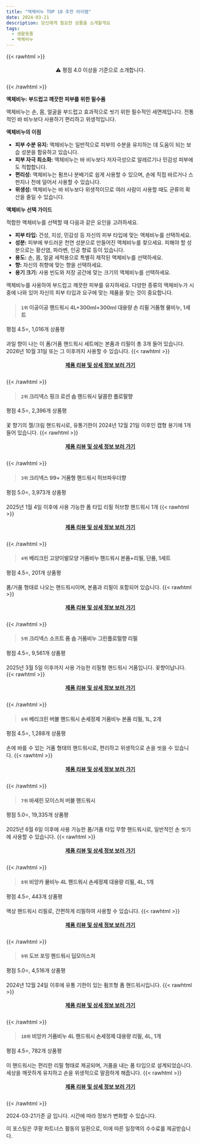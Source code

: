 ```yaml
---
title: "액체비누 TOP 10 추천 아이템"
date: 2024-03-21
description: 당신에게 필요한 상품을 소개할게요
tags:
  - 생활용품
  - 액체비누
---
```

{{< rawhtml >}}<div class="toc" style="text-align: center; height: 50px; line-height: 2;">  <p>⚠️ 평점 4.0 이상을 기준으로 소개합니다.<br></p></div> {{< /rawhtml >}}

**액체비누: 부드럽고 깨끗한 피부를 위한 필수품**

액체비누는 손, 몸, 얼굴을 부드럽고 효과적으로 씻기 위한 필수적인 세면제입니다. 전통적인 바 비누보다 사용하기 편리하고 위생적입니다.

**액체비누의 이점**

* **피부 수분 유지:** 액체비누는 일반적으로 피부의 수분을 유지하는 데 도움이 되는 보습 성분을 함유하고 있습니다.
* **피부 자극 최소화:** 액체비누는 바 비누보다 저자극성으로 알레르기나 민감성 피부에도 적합합니다.
* **편리성:** 액체비누는 펌프나 분배기로 쉽게 사용할 수 있으며, 손에 직접 바르거나 스펀지나 천에 덜어서 사용할 수 있습니다.
* **위생성:** 액체비누는 바 비누보다 위생적이므로 여러 사람이 사용할 때도 균류의 확산을 줄일 수 있습니다.

**액체비누 선택 가이드**

적합한 액체비누를 선택할 때 다음과 같은 요인을 고려하세요.

* **피부 타입:** 건성, 지성, 민감성 등 자신의 피부 타입에 맞는 액체비누를 선택하세요.
* **성분:** 피부에 부드러운 천연 성분으로 만들어진 액체비누를 찾으세요. 피해야 할 성분으로는 황산염, 파라벤, 인공 향료 등이 있습니다.
* **용도:** 손, 몸, 얼굴 세척용으로 특별히 제작된 액체비누를 선택하세요.
* **향:** 자신의 취향에 맞는 향을 선택하세요.
* **용기 크기:** 사용 빈도와 저장 공간에 맞는 크기의 액체비누를 선택하세요.

액체비누를 사용하여 부드럽고 깨끗한 피부를 유지하세요. 다양한 종류의 액체비누가 시중에 나와 있어 자신의 피부 타입과 요구에 맞는 제품을 찾는 것이 중요합니다.


>#### `1위` 이공이공 핸드워시 4L+300ml+300ml 대용량 손 리필 거품형 물비누, 1세트
평점 4.5⭐, 1,016개 상품평

과일 향이 나는 이 폼/거품 핸드워시 세트에는 본품과 리필이 총 3개 들어 있습니다. 2026년 10월 31일 또는 그 이후까지 사용할 수 있습니다.
{{< rawhtml >}}<div class="toc" style="text-align: center; height: 50px; line-height: 2;"><p><b><a href="https://link.coupang.com/re/AFFSDP?lptag=AF5033054&pageKey=6519286901&itemId=14436567093&vendorItemId=81680241592&traceid=V0-153-c67903f846e5518c&clickBeacon=-yq6MTz3viWWKGSK-7Uqi7-PMEV5a_k_B96Zy1_lYTORtTo_EEvLRDpysgM2u6IiPwUPrttymSFe5cYzlHR0-DiuCxBXUUrKkAmmfPn8R_mhRtTYHAuTLdszs6LdoGZfUmvImcdN5b3Fm89mZpsrpvLhtDYfyJXKr0kg57lsAQv4qhgFt2nt9dU9saIOs3vPO-0UMtmi0oqVLgk2s8C-S3giXYDHP-GLn7W9AzhWwQe2m4cMrNBVHysOkktYPmT-UdaApKPi64Td5JhMpfH4HbQYxAQOhdUYVcMvhCVoBb-ojRzWByYqr5EbKfAdg2-1y4IXGOQMywLnEyK5cGA1Ej8IFXxZqRXjCZlK_dB4D0YAUmrrHS8CWlWwnHqANZ3Sjf5-ijwOfkkTisQJO_kSxwHu8P_KfKJg4Cwq9F_k3T4Cwfkej3j4fhdSNWqzQ91YiVHNyTpwHW6POErkHIvuRXNytu7qHnVlRri6IOPkr-CCMIumUNdTr-Zy-QsuP9HYaO-UD4R8C_Tujj4tu7sNGfPE123Xp-qGCK9mTOYLZeCUJRiCBU2S9jIgwkPXpp3ktzHmhAQzMBxEfvoDQJ_5ub_iuVgIZ4SdREm5wmVhaBwB2rgFXnppgkDc1XqoCWTD2kYB_gAoaD-JjNc5cn7EorFKkNvvZDMKyOYLkPYsgvzZIsOyOp1DL2_SZ4Tg10xhEfF7dHOnQYf5fe2unesVV7G5DL-sGG7wEXCj22HWzeDTsHoQBRT0dCzvy4f5bb4-izAHELwmLgdD1Va-XmZ2K0LxP2Bp1BwzW8vjxQJCtsWeiRF3KJDJSYJrzV1poAoEsOCrxNUDqgODgY-pbSEYXDT-6QOS6LnUyRoVvmCV90oE2u3-URXTRItmry0oVnDHViScvkugZHkWlc1gSJbatkqOY2w6DImfftLeR1mMzOjxRkVc&requestid=20240321182553216268520177&token=31850C%7CMIXED">제품 리뷰 및 상세 정보 보러 가기</a></b><br></p> </div>{{< /rawhtml >}}

>#### `2위` 크리넥스 핑크 로션 솝 핸드워시 달콤한 플로랄향
평점 4.5⭐, 2,396개 상품평

꽃 향기의 젤/크림 핸드워시로, 유통기한이 2024년 12월 21일 이후인 캡형 용기에 1개 들어 있습니다.
{{< rawhtml >}}<div class="toc" style="text-align: center; height: 50px; line-height: 2;"><p><b><a href="https://link.coupang.com/re/AFFSDP?lptag=AF5033054&pageKey=7250536545&itemId=3989331747&vendorItemId=85101503077&traceid=V0-153-7157dee9ea46c4c0&requestid=20240321182553216268520177&token=31850C%7CMIXED">제품 리뷰 및 상세 정보 보러 가기</a></b><br></p> </div>{{< /rawhtml >}}

>#### `3위` 크리넥스 99+ 거품형 핸드워시 허브파우더향
평점 5.0⭐, 3,973개 상품평

2025년 1월 4일 이후에 사용 가능한 폼 타입 리필 허브향 핸드워시 1개
{{< rawhtml >}}<div class="toc" style="text-align: center; height: 50px; line-height: 2;"><p><b><a href="https://link.coupang.com/re/AFFSDP?lptag=AF5033054&pageKey=6344669572&itemId=13325418826&vendorItemId=80581428411&traceid=V0-153-5c0bef3cdff7068d&requestid=20240321182553216268520177&token=31850C%7CMIXED">제품 리뷰 및 상세 정보 보러 가기</a></b><br></p> </div>{{< /rawhtml >}}

>#### `4위` 베리크린 고양이발모양 거품비누 핸드워시 본품+리필, 단품, 1세트
평점 4.5⭐, 201개 상품평

폼/거품 형태로 나오는 핸드워시이며, 본품과 리필이 포함되어 있습니다.
{{< rawhtml >}}<div class="toc" style="text-align: center; height: 50px; line-height: 2;"><p><b><a href="https://link.coupang.com/re/AFFSDP?lptag=AF5033054&pageKey=6357588831&itemId=13405678359&vendorItemId=80660385005&traceid=V0-153-f93bd0766896e934&clickBeacon=tYywQrJCQWuOH1x6tU-C9sQtcWLtv-O_3goEXMCdODaNQktOTDD1k39Be9j694U-YGDpXcN-GhGS5IhJxyyiaQuaTed_-1PUrslyKcd07EnFD6o9mfeedft-C9KEMOcNngwvuKRBgRqVRF6SfVkzxUDNRPPxyzPSbg4YRK5uvscp3_p9X422ccyJeVEGCZrwFmq2Z7ieDWOE5SSYi4p-yT9nwyjLawO9fuBrShn11b_GmYARDQZFBh9laARi7zCme2SKl0haKHg3C-dXA22bX-cN5wTktaSqJbdjtKSurbfIUmHY-4NauJC97P2i43RX5TI2lMjH-68Hr4_hcC8nfEcwltqUCyK18AuR3Tkh6O-XmDAvuhFpAUFo3EdWA6gGd69oLmeU3UWX8PUcKS99QE0mSxinz3FXWAxwunHYCxoxqsrFzn0YwGlBf99L_4CJg2n99lldkDZu1ApPzIQac0dwqrAk6BcnGr7C-yWdNXdIPgoqjiC2UgQ7HM5f0vl5FNyEwJIBsJyW23gJ__MV4rABTAiwAi6SJyhxO1d4QvYrS46O-fuEs1zOiG53hLlsYsV5p_6uBOLFn7BUkD6xA0QBDTOFXX5tzCXpNtIcuRaHDzERu6KWDFBD30gRwlsWOdzbHw73gWBYyt2PGWvHea22AIXYMH4la8DNJCd5VMChOb43pb5i8oAKf1_geNPEGfhSZx08dLGtGkGJ9fnYNAh3JBM9en3r_wx6JdIgRpTyl9Be-jbwsG2a_dt3fkHuYbSOCiSmh0FhluJS04xsWub_V1EzvcyBM0U9RJeD741QsZdOHyHWerj6HLAQ3TlJ5Jdjjci1krCQMBmWasOY_s0l2xZAiYj4S6uYIoPVF0bsB7O5sbNmdkvlXZBidu9rtd6WtyMLtI8TPcCT81oQeIW4uYFKo4Vtjv02stP4Etr_vIM%3D&requestid=20240321182553216268520177&token=31850C%7CMIXED">제품 리뷰 및 상세 정보 보러 가기</a></b><br></p> </div>{{< /rawhtml >}}

>#### `5위` 크리넥스 소프트 폼 솝 거품비누 그린플로럴향 리필
평점 4.5⭐, 9,561개 상품평

2025년 3월 5일 이후까지 사용 가능한 리필형 핸드워시 거품입니다. 꽃향이납니다.
{{< rawhtml >}}<div class="toc" style="text-align: center; height: 50px; line-height: 2;"><p><b><a href="https://link.coupang.com/re/AFFSDP?lptag=AF5033054&pageKey=5965923861&itemId=17847547854&vendorItemId=85011027277&traceid=V0-153-39563b97a1f763f7&requestid=20240321182553216268520177&token=31850C%7CMIXED">제품 리뷰 및 상세 정보 보러 가기</a></b><br></p> </div>{{< /rawhtml >}}

>#### `6위` 베리크린 버블 핸드워시 손세정제 거품비누 본품 리필, 1L, 2개
평점 4.5⭐, 1,288개 상품평

손에 바를 수 있는 거품 형태의 핸드워시로, 편리하고 위생적으로 손을 씻을 수 있습니다.
{{< rawhtml >}}<div class="toc" style="text-align: center; height: 50px; line-height: 2;"><p><b><a href="https://link.coupang.com/re/AFFSDP?lptag=AF5033054&pageKey=5690525694&itemId=9421665188&vendorItemId=76117351556&traceid=V0-153-356db9a87510ff42&clickBeacon=0WP0wC7nk94NnQ-r0aBAKT0n9EqtRa52wBmjz8UEmClkKed7hcfA6_JmgFQ-XwxLuatFCU5GMG4o-ymzBpzFBggejmwsEKFAe-KUfkygibgJXM2EzUBF39UQ1FbcdHZf00nPGuMPCTQoOWh2gPEm4YywDUHAgMFPxFQg9ST9DbPlypiHZmr0B6JnQurLDqGyN451XNX_b5StJQMRCRsfmmUloQLyCDO9TsRJTaD4rmn23dViI60ZoUgSHjPhkz62_3xNDPkb2kDlAqXPqOZU9Z5oHU4rhzMGglTHQAX72f5VxImjl4C27Pui9sdavObvRuOjYbn3RWBJ6pFtkcjbIuG8O6KhAFpVjYnHkHyo9Rlr9kQnyaVomu6oJSKIauQwIgIOlbtdkLErgEAGcJ5maKpK49Qsjzoyio7ZDawnQlk-PfRsGge07W-LnZgtYzZh_eTRIQ0nG7pQgwxoSqnqhh7AkxBgoDezdeMLv0HcQMi1ijOSm24GGykjp4_7BcjFcPMw1E5ZvPlTem1ZjCw4iH-2u4_e1TJ_rghnmTjDSJ081uiumrc3_ka2aDW-O4G0222E44lI25MtUMqWrkmDvx_p2pJqzZ_Fx1c6KnYLsMsE793uH8ry-jsnzsDlUFb84gAgsM2CyRGB49c3WFoT2xXznUSORWIxBQ6ixcWzQCX2zkyM2mJxCWSIfUn6qLMNJNsrQTiSkYgcaQ0ZlAMWAS8eCRzznovqqkAqkOUS3YdmCtnTpEpa5gAKsHw4XZoIhv_97Sgh8M03xQ7KxHBsimb3I_0vz-M_k89kOCGO-V5ijapPn9ak74ZG1MRvHr1RGloX_rgW8dZHDv2CJY_wY5W9w8TEl_jZBMvkcbzavHVuP7VFm5ekbrR7I67b2oRJfC8jGTborxw_XwJmWehdIDJ5oro4JZaeVI1KyI3rx6JHRI4%3D&requestid=20240321182553216268520177&token=31850C%7CMIXED">제품 리뷰 및 상세 정보 보러 가기</a></b><br></p> </div>{{< /rawhtml >}}

>#### `7위` 바세린 모이스처 버블 핸드워시
평점 5.0⭐, 19,335개 상품평

2025년 6월 6일 이후에 사용 가능한 폼/거품 타입 무향 핸드워시로, 일반적인 손 씻기에 사용할 수 있습니다.
{{< rawhtml >}}<div class="toc" style="text-align: center; height: 50px; line-height: 2;"><p><b><a href="https://link.coupang.com/re/AFFSDP?lptag=AF5033054&pageKey=1930041613&itemId=18626936359&vendorItemId=71276841914&traceid=V0-153-f38b496ea4c9fc80&requestid=20240321182553216268520177&token=31850C%7CMIXED">제품 리뷰 및 상세 정보 보러 가기</a></b><br></p> </div>{{< /rawhtml >}}

>#### `8위` 비앙카 물비누 4L 핸드워시 손세정제 대용량 리필, 4L, 1개
평점 4.5⭐, 443개 상품평

액상 핸드워시 리필로, 간편하게 리필하여 사용할 수 있습니다.
{{< rawhtml >}}<div class="toc" style="text-align: center; height: 50px; line-height: 2;"><p><b><a href="https://link.coupang.com/re/AFFSDP?lptag=AF5033054&pageKey=7233256555&itemId=18359369859&vendorItemId=85503125605&traceid=V0-153-c2aaf4ed048ff237&clickBeacon=nVdj7useuXSNtA6Ync6ULP3mZWWa7rYhyixIOXGcvUaDCHbp_udb8IQtSp5YOPIsHcx2p8UJDB_U2qPln-gVLRNWAjehnvYbRMefBZuYC25InzvIU9LHQoE3WUYChV7CD0VUTJct72gtrebFwC2Wf_m0WJhPFpkFK_AZHUVdHxRODrgQXivcpjVYmTnFYa_IZpWHKz69ixiQWnhMIofYn7xHlepld-Qp256-w6Fl2axVPNRXrvTa4pm_BlCnklJv7KMXOLmEwSlje5zU9pGREo-0slncIEDA1K5frpC70NHPdnlLKxVrWEfy7oWIlE3f3BQy_fLZTIiw71o5SPt8TIJOR1Vez_oCRSjNXGu67T81bPu03YfxUT_qRlurWi4PTTxPq0BurjNs9GzVA6OvwPWXsRZu7p4eHOYS-tML1O778PO_xUJkMqQvw5LMXEXKgcPurq3W-g0oHSVKIJFbTZEFRGU6rdogfks8HQ0Yb_4bL-J0UA_Pzyau3u_pgMX3DACnmAgkChulFTHTAgkv9P3_4z9XiFL--KvPD8DmJVM-blCYyCEv0qRM_8Z4yETTRu0usdgMMFTz0JuUydRc-Xmsnp3MglE6qltXaxYcdVCCkqtwdSk8tbIcieCcT8YUZ1h_Nq_ucib5ZfGesWsOPMhe7fu_yf7-h2QA0yYsZQn3qTZIgoYhPPvYsbAF2yMAH7SJRRZbk3hd3hfasnuOp0gxfoW72PZfyYvDeUZLuJksF3J2wj_jWQe2Ml9881mjjU1lehlfCWX4Spl8ORLJyc6F-Iz06-xzYdad156TnWZDZkY6Uvfv8XQWG8FMgbbVNNDPsofbaWUOe6isCAcghTKNS-Cb29-ONpOM9gJupekcTep-Oblt-zxxTc9r3yKbwhOPORBq674RZmpS2DhEt5bpfVfeZG7J5sUElrb_enQf07YDhO8yjQ%3D%3D&requestid=20240321182553216268520177&token=31850C%7CMIXED">제품 리뷰 및 상세 정보 보러 가기</a></b><br></p> </div>{{< /rawhtml >}}

>#### `9위` 도브 포밍 핸드워시 딥모이스처
평점 5.0⭐, 4,516개 상품평

2024년 12월 24일 이후에 유통 기한이 있는 펌프형 폼 핸드워시입니다.
{{< rawhtml >}}<div class="toc" style="text-align: center; height: 50px; line-height: 2;"><p><b><a href="https://link.coupang.com/re/AFFSDP?lptag=AF5033054&pageKey=6945258911&itemId=17489247739&vendorItemId=84656630027&traceid=V0-153-963b13d84d62961d&requestid=20240321182553216268520177&token=31850C%7CMIXED">제품 리뷰 및 상세 정보 보러 가기</a></b><br></p> </div>{{< /rawhtml >}}

>#### `10위` 비앙카 거품비누 4L 핸드워시 손세정제 대용량 리필, 4L, 1개
평점 4.5⭐, 782개 상품평

이 핸드워시는 편리한 리필 형태로 제공되며, 거품을 내는 폼 타입으로 설계되었습니다. 세상을 깨끗하게 유지하고 손을 위생적으로 말끔하게 해줍니다.
{{< rawhtml >}}<div class="toc" style="text-align: center; height: 50px; line-height: 2;"><p><b><a href="https://link.coupang.com/re/AFFSDP?lptag=AF5033054&pageKey=7233256578&itemId=18359369931&vendorItemId=85503125619&traceid=V0-153-fb370f50cfe54a24&clickBeacon=fUXdrxe0cp2iSwOEff_Qi0QEgmKVeFhnMQ_vJERaQVzl8HNQUDHGzKPayDNZYtlqafi_bmDL1n7nsVUz3mBium7UxNa6840G7qMwvw8pe1US3UeEbNmUKMhPkjji588WYTqosD8zEtTcCq6u6oO0IAEJUbaPmt7cbwWf5tULIskJ1RvvezRJkuMSYGvqoIdA5I4J-lh0WBsWrwLk88lsrzQP2hqoZvPupE_GChzDZLyT-17GENhx9ObDibG1iKK5yd31zVqomWBk9lgAcvoxmIGYObFq5XyMFeqMvn57dwOvDWSzyoblBPPXn3wzUDS0tHVS9TqMFK5RpPOgTRhfY191bO10Kn3Vx4KtVRT75MEEMwEMhFt93rl-aqTpYSFGZ_VCwK2SLYh2OOY1-_ObEON8HZfwBrCxswdJF0rQxVQDT7rnC1ti-locn1Rvm67nb-f5AkwoJBKbedbSn1Ddn4odIwLctg759RiphXSX3a0gQl0YRo5qX7dYqHmkYQr0-uXSzY4ND0K1x29Ol-9daIBmECDuELLlhEbVhgYXNvW9acqwTA_UsCi1mo-mruCIo6O_wGewb0gKWYZ3AepwdnkXr9YnQgekLdl5937BKgUQwoho209d4rZOsN9mA_lZa121wmQOtFtaoVwyKPSaiyrCa3Td2r7-9dyzjtvasnqRnkmi7byWP84ID1Bfuq7qlKNeS_lZc7G-XeZzhnXFH-YrlTJ1xux6dLA83x5EenieZW9K-m_YmB7TM0FKTtHXjUkaEgnNWIuowN1aNGNxnDnAj6LENMPF7euFE9PI9hdqeXUZj0ZJZCLJm3zeujt5fBUDObn5rNeg6tv-iiJh4DKOb70wsK-F1eOwJz9bJRKQYbDzAMrJp6gRC2XG7CM7--dndsZRw-NuqvRIAWaLS6cAmgZlrgQjNoLW1wJf_5-LYGY%3D&requestid=20240321182553216268520177&token=31850C%7CMIXED">제품 리뷰 및 상세 정보 보러 가기</a></b><br></p> </div>{{< /rawhtml >}}


2024-03-21기준 글 입니다.
시간에 따라 정보가 변화할 수 있습니다.

이 포스팅은 쿠팡 파트너스 활동의 일환으로, 이에 따른 일정액의 수수료를 제공받습니다.